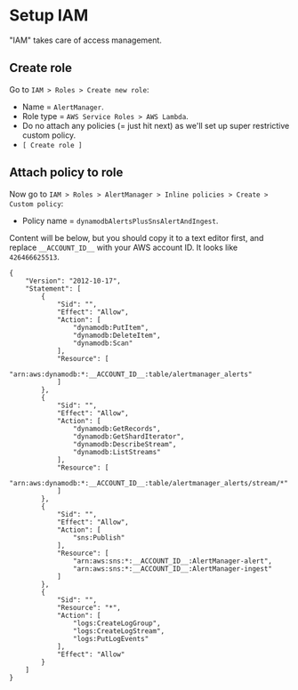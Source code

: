 Setup IAM
=========

"IAM" takes care of access management.


Create role
-----------

Go to `IAM > Roles > Create new role`:

- Name = `AlertManager`.
- Role type = `AWS Service Roles > AWS Lambda`.
- Do no attach any policies (= just hit next) as we'll set up super restrictive custom policy.
- `[ Create role ]`


Attach policy to role
---------------------

Now go to `IAM > Roles > AlertManager > Inline policies > Create > Custom policy`:

- Policy name = `dynamodbAlertsPlusSnsAlertAndIngest`.

Content will be below, but you should copy it to a text editor first, and replace `__ACCOUNT_ID__` with your AWS account ID. It looks like `426466625513`.

```
{
    "Version": "2012-10-17",
    "Statement": [
    	{
            "Sid": "",
            "Effect": "Allow",
            "Action": [
                "dynamodb:PutItem",
                "dynamodb:DeleteItem",
                "dynamodb:Scan"
            ],
            "Resource": [
                "arn:aws:dynamodb:*:__ACCOUNT_ID__:table/alertmanager_alerts"
            ]
    	},
    	{
            "Sid": "",
            "Effect": "Allow",
            "Action": [
	            "dynamodb:GetRecords",
	            "dynamodb:GetShardIterator",
	            "dynamodb:DescribeStream",
	            "dynamodb:ListStreams"
            ],
            "Resource": [
                "arn:aws:dynamodb:*:__ACCOUNT_ID__:table/alertmanager_alerts/stream/*"
            ]
    	},
        {
            "Sid": "",
            "Effect": "Allow",
            "Action": [
                "sns:Publish"
            ],
            "Resource": [
                "arn:aws:sns:*:__ACCOUNT_ID__:AlertManager-alert",
                "arn:aws:sns:*:__ACCOUNT_ID__:AlertManager-ingest"
            ]
        },
        {
            "Sid": "",
            "Resource": "*",
            "Action": [
                "logs:CreateLogGroup",
                "logs:CreateLogStream",
                "logs:PutLogEvents"
            ],
            "Effect": "Allow"
        }
    ]
}
```
